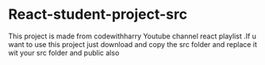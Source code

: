 # React-student-project-src
This project is made from codewithharry Youtube channel react playlist
.If u want to use this project just download and copy the src folder and replace it wit your src folder and public also


